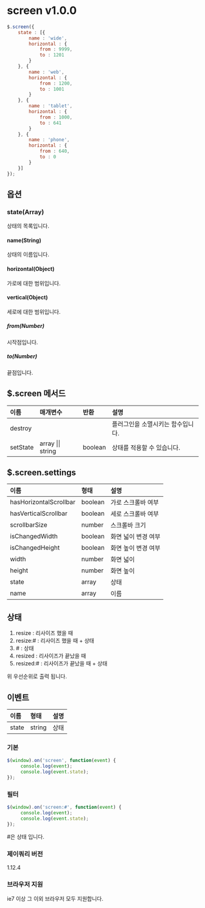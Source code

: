 # screen v1.0.0
````javascript
$.screen({
	state : [{
		name : 'wide',
		horizontal : {
			from : 9999,
			to : 1201
		}
	}, {
		name : 'web',
		horizontal : {
			from : 1200,
			to : 1001
		}
	}, {
		name : 'tablet',
		horizontal : {
			from : 1000,
			to : 641
		}
	}, {
		name : 'phone',
		horizontal : {
			from : 640,
			to : 0
		}
	}]
});
````

## 옵션

### state(Array)
상태의 목록입니다.

#### name(String)
상태의 이름입니다.

#### horizontal(Object)
가로에 대한 범위입니다.

#### vertical(Object)
세로에 대한 범위입니다.

##### from(Number)
시작점입니다.

##### to(Number)
끝점입니다.

## $.screen 메서드

이름 | 매개변수 | 반환 | 설명
| :-- | :---- | :-- | :-- |
destroy | | | 플러그인을 소멸시키는 함수입니다.
setState | array \|\| string | boolean | 상태를 적용할 수 있습니다.

## $.screen.settings

이름 | 형태 | 설명
| :-- | :-- | :-- |
hasHorizontalScrollbar | boolean | 가로 스크롤바 여부
hasVerticalScrollbar | boolean | 세로 스크롤바 여부
scrollbarSize | number | 스크롤바 크기
isChangedWidth | boolean | 화면 넓이 변경 여부
isChangedHeight | boolean | 화면 높이 변경 여부
width | number | 화면 넓이
height | number | 화면 높이
state | array | 상태
name | array | 이름
					
## 상태
1. resize : 리사이즈 했을 때
2. resize:# : 리사이즈 했을 때 + 상태
3. \# : 상태
4. resized  : 리사이즈가 끝났을 때
5. resized:# : 리사이즈가 끝났을 때 + 상태

위 우선순위로 출력 됩니다.

## 이벤트

이름 | 형태 | 설명
| :-- | :-- | :-- |
state | string | 상태

### 기본
````javascript
$(window).on('screen', function(event) {
     console.log(event);
     console.log(event.state);
});
````

### 필터
````javascript
$(window).on('screen:#', function(event) {
     console.log(event);
     console.log(event.state);
});
````

\#은 상태 입니다.

### 제이쿼리 버전
1.12.4

### 브라우저 지원
ie7 이상 그 이외 브라우저 모두 지원합니다.